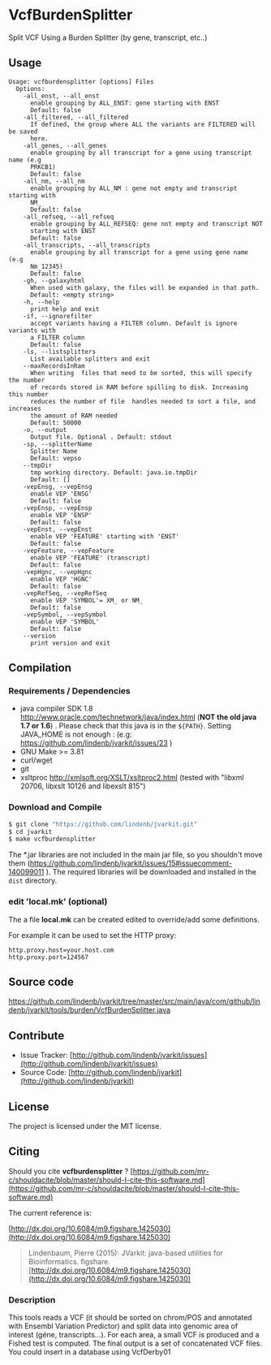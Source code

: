 # VcfBurdenSplitter

Split VCF Using a Burden Splitter (by gene, transcript, etc..)


## Usage

```
Usage: vcfburdensplitter [options] Files
  Options:
    -all_enst, --all_enst
      enable grouping by ALL_ENST: gene starting with ENST
      Default: false
    -all_filtered, --all_filtered
      If defined, the group where ALL the variants are FILTERED will be saved 
      here. 
    -all_genes, --all_genes
      enable grouping by all transcript for a gene using transcript name (e.g 
      PRKCB1) 
      Default: false
    -all_nm, --all_nm
      enable grouping by ALL_NM : gene not empty and transcript starting with 
      NM_ 
      Default: false
    -all_refseq, --all_refseq
      enable grouping by ALL_REFSEQ: gene not empty and transcript NOT 
      starting with ENST
      Default: false
    -all_transcripts, --all_transcripts
      enable grouping by all transcript for a gene using gene name (e.g 
      Nm_12345) 
      Default: false
    -gh, --galaxyhtml
      When used with galaxy, the files will be expanded in that path.
      Default: <empty string>
    -h, --help
      print help and exit
    -if, --ignorefilter
      accept variants having a FILTER column. Default is ignore variants with 
      a FILTER column
      Default: false
    -ls, --listsplitters
      List available splitters and exit
    --maxRecordsInRam
      When writing  files that need to be sorted, this will specify the number 
      of records stored in RAM before spilling to disk. Increasing this number 
      reduces the number of file  handles needed to sort a file, and increases 
      the amount of RAM needed
      Default: 50000
    -o, --output
      Output file. Optional . Default: stdout
    -sp, --splitterName
      Splitter Name
      Default: vepso
    --tmpDir
      tmp working directory. Default: java.io.tmpDir
      Default: []
    -vepEnsg, --vepEnsg
      enable VEP 'ENSG'
      Default: false
    -vepEnsp, --vepEnsp
      enable VEP 'ENSP'
      Default: false
    -vepEnst, --vepEnst
      enable VEP 'FEATURE' starting with 'ENST'
      Default: false
    -vepFeature, --vepFeature
      enable VEP 'FEATURE' (transcript)
      Default: false
    -vepHgnc, --vepHgnc
      enable VEP 'HGNC'
      Default: false
    -vepRefSeq, --vepRefSeq
      enable VEP 'SYMBOL'= XM_ or NM_
      Default: false
    -vepSymbol, --vepSymbol
      enable VEP 'SYMBOL'
      Default: false
    --version
      print version and exit

```

## Compilation

### Requirements / Dependencies

* java compiler SDK 1.8 http://www.oracle.com/technetwork/java/index.html (**NOT the old java 1.7 or 1.6**) . Please check that this java is in the `${PATH}`. Setting JAVA_HOME is not enough : (e.g: https://github.com/lindenb/jvarkit/issues/23 )
* GNU Make >= 3.81
* curl/wget
* git
* xsltproc http://xmlsoft.org/XSLT/xsltproc2.html (tested with "libxml 20706, libxslt 10126 and libexslt 815")


### Download and Compile

```bash
$ git clone "https://github.com/lindenb/jvarkit.git"
$ cd jvarkit
$ make vcfburdensplitter
```

The *.jar libraries are not included in the main jar file, so you shouldn't move them (https://github.com/lindenb/jvarkit/issues/15#issuecomment-140099011 ).
The required libraries will be downloaded and installed in the `dist` directory.

### edit 'local.mk' (optional)

The a file **local.mk** can be created edited to override/add some definitions.

For example it can be used to set the HTTP proxy:

```
http.proxy.host=your.host.com
http.proxy.port=124567
```
## Source code 

[https://github.com/lindenb/jvarkit/tree/master/src/main/java/com/github/lindenb/jvarkit/tools/burden/VcfBurdenSplitter.java
](https://github.com/lindenb/jvarkit/tree/master/src/main/java/com/github/lindenb/jvarkit/tools/burden/VcfBurdenSplitter.java
)
## Contribute

- Issue Tracker: [http://github.com/lindenb/jvarkit/issues](http://github.com/lindenb/jvarkit/issues)
- Source Code: [http://github.com/lindenb/jvarkit](http://github.com/lindenb/jvarkit)

## License

The project is licensed under the MIT license.

## Citing

Should you cite **vcfburdensplitter** ? [https://github.com/mr-c/shouldacite/blob/master/should-I-cite-this-software.md](https://github.com/mr-c/shouldacite/blob/master/should-I-cite-this-software.md)

The current reference is:

[http://dx.doi.org/10.6084/m9.figshare.1425030](http://dx.doi.org/10.6084/m9.figshare.1425030)

> Lindenbaum, Pierre (2015): JVarkit: java-based utilities for Bioinformatics. figshare.
> [http://dx.doi.org/10.6084/m9.figshare.1425030](http://dx.doi.org/10.6084/m9.figshare.1425030)


### Description

This tools reads a VCF  (it should be sorted on chrom/POS and annotated with Ensembl Variation Predictor) and split data into genomic area of interest (géne, transcripts...).
For each area, a small VCF is produced and a Fished test is computed.
The final output is a set of concatenated VCF files. You could insert in a database using VcfDerby01



